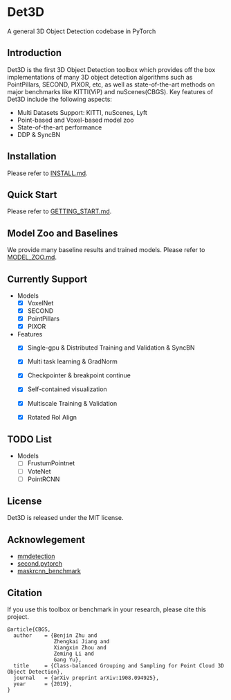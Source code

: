 # Det3D

A general 3D Object Detection codebase in PyTorch

## Introduction

Det3D is the first 3D Object Detection toolbox which provides off the box implementations of many 3D object detection algorithms such as PointPillars, SECOND, PIXOR, etc, as well as state-of-the-art methods on major benchmarks like KITTI(ViP) and nuScenes(CBGS). Key features of Det3D include the following aspects:

* Multi Datasets Support: KITTI, nuScenes, Lyft
* Point-based and Voxel-based model zoo
* State-of-the-art performance
* DDP & SyncBN

## Installation

Please refer to [INSTALL.md](INSTALL.md).

## Quick Start

Please refer to [GETTING_START.md](GETTING_START.md).

## Model Zoo and Baselines

We provide many baseline results and trained models. Please refer to [MODEL_ZOO.md](MODEL_ZOO.md).

## Currently Support

* Models
  - [x] VoxelNet
  - [x] SECOND
  - [x] PointPillars
  - [x] PIXOR
  
* Features
  - [x] Single-gpu & Distributed Training and Validation & SyncBN
  - [x] Multi task learning & GradNorm
  - [x] Checkpointer & breakpoint continue
  - [x] Self-contained visualization
  - [x] Multiscale Training & Validation
  - [x] Rotated RoI Align


## TODO List
* Models
  - [ ] FrustumPointnet
  - [ ] VoteNet
  - [ ] PointRCNN

## License

Det3D is released under the MIT license.

## Acknowlegement

* [mmdetection](https://github.com/open-mmlab/mmdetection)
* [second.pytorch](https://github.com/traveller59/second.pytorch)
* [maskrcnn_benchmark](https://github.com/facebookresearch/maskrcnn-benchmark)

## Citation

If you use this toolbox or benchmark in your research, please cite this project.

```BIB
@article{CBGS,
  author    = {Benjin Zhu and
               Zhengkai Jiang and
               Xiangxin Zhou and
               Zeming Li and
               Gang Yu},
  title     = {Class-balanced Grouping and Sampling for Point Cloud 3D Object Detection},
  journal   = {arXiv preprint arXiv:1908.094925},
  year      = {2019},
}
```